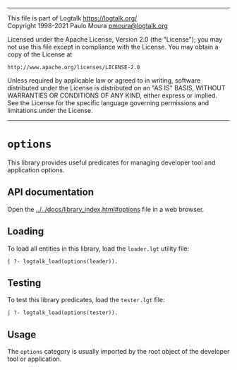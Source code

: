 ________________________________________________________________________

This file is part of Logtalk <https://logtalk.org/>  
Copyright 1998-2021 Paulo Moura <pmoura@logtalk.org>

Licensed under the Apache License, Version 2.0 (the "License");
you may not use this file except in compliance with the License.
You may obtain a copy of the License at

    http://www.apache.org/licenses/LICENSE-2.0

Unless required by applicable law or agreed to in writing, software
distributed under the License is distributed on an "AS IS" BASIS,
WITHOUT WARRANTIES OR CONDITIONS OF ANY KIND, either express or implied.
See the License for the specific language governing permissions and
limitations under the License.
________________________________________________________________________


``options``
===========

This library provides useful predicates for managing developer tool and
application options.

API documentation
-----------------

Open the [../../docs/library_index.html#options](../../docs/library_index.html#options)
file in a web browser.

Loading
-------

To load all entities in this library, load the `loader.lgt` utility file:

	| ?- logtalk_load(options(loader)).

Testing
-------

To test this library predicates, load the `tester.lgt` file:

	| ?- logtalk_load(options(tester)).

Usage
-----

The ``options`` category is usually imported by the root object of the
developer tool or application.
